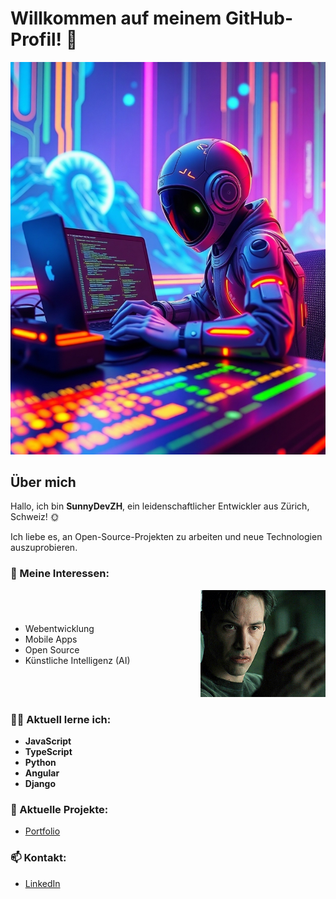 # Willkommen auf meinem GitHub-Profil! 👋

![Hintergrundbild](https://github.com/SunnyDevZH/SunnyDevZH/blob/main/bild.jpg)

## Über mich
Hallo, ich bin **SunnyDevZH**, ein leidenschaftlicher Entwickler aus Zürich, Schweiz! 🌞

Ich liebe es, an Open-Source-Projekten zu arbeiten und neue Technologien auszuprobieren.

### 🌟 Meine Interessen:

<div style="display: flex; align-items: center;">
  <div style="flex: 1; padding-right: 20px;">
    <ul>
      <li>Webentwicklung</li>
      <li>Mobile Apps</li>
      <li>Open Source</li>
      <li>Künstliche Intelligenz (AI)</li>
    </ul>
  </div>
  <div>
    <img src="https://github.com/SunnyDevZH/SunnyDevZH/blob/main/1JKX.gif" alt="Rotierendes Objekt" width="200">
  </div>
</div>

### 🧑‍💻 Aktuell lerne ich:
- **JavaScript**
- **TypeScript**
- **Python**
- **Angular**
- **Django**

### 🚀 Aktuelle Projekte:
- [Portfolio](https://yannick-vaterlaus.ch/#/)

### 📫 Kontakt:
- [LinkedIn](https://www.linkedin.com/in/yannick-raffael-vaterlaus-11a3072b0/)
